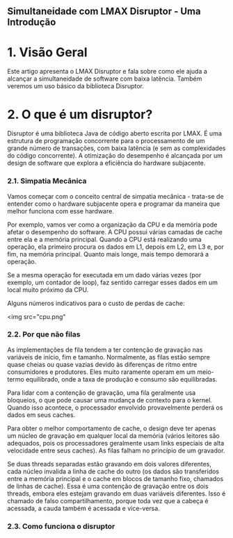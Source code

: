 ## Simultaneidade com LMAX Disruptor - Uma Introdução

# 1. Visão Geral
Este artigo apresenta o LMAX Disruptor e fala sobre como ele ajuda a alcançar a simultaneidade de software com baixa latência. Também veremos um uso básico da biblioteca Disruptor.

# 2. O que é um disruptor?
Disruptor é uma biblioteca Java de código aberto escrita por LMAX. É uma estrutura de programação concorrente para o processamento de um grande número de transações, com baixa latência (e sem as complexidades do código concorrente). A otimização do desempenho é alcançada por um design de software que explora a eficiência do hardware subjacente.

### 2.1. Simpatia Mecânica
Vamos começar com o conceito central de simpatia mecânica - trata-se de entender como o hardware subjacente opera e programar da maneira que melhor funciona com esse hardware.

Por exemplo, vamos ver como a organização da CPU e da memória pode afetar o desempenho do software. A CPU possui várias camadas de cache entre ela e a memória principal. Quando a CPU está realizando uma operação, ela primeiro procura os dados em L1, depois em L2, em L3 e, por fim, na memória principal. Quanto mais longe, mais tempo demorará a operação.

Se a mesma operação for executada em um dado várias vezes (por exemplo, um contador de loop), faz sentido carregar esses dados em um local muito próximo da CPU.

Alguns números indicativos para o custo de perdas de cache:

<img src="cpu.png"
     
### 2.2. Por que não filas
As implementações de fila tendem a ter contenção de gravação nas variáveis ​​de início, fim e tamanho. Normalmente, as filas estão sempre quase cheias ou quase vazias devido às diferenças de ritmo entre consumidores e produtores. Eles muito raramente operam em um meio-termo equilibrado, onde a taxa de produção e consumo são equilibradas.

Para lidar com a contenção de gravação, uma fila geralmente usa bloqueios, o que pode causar uma mudança de contexto para o kernel. Quando isso acontece, o processador envolvido provavelmente perderá os dados em seus caches.

Para obter o melhor comportamento de cache, o design deve ter apenas um núcleo de gravação em qualquer local da memória (vários leitores são adequados, pois os processadores geralmente usam links especiais de alta velocidade entre seus caches). As filas falham no princípio de um gravador.

Se duas threads separadas estão gravando em dois valores diferentes, cada núcleo invalida a linha de cache do outro (os dados são transferidos entre a memória principal e o cache em blocos de tamanho fixo, chamados de linhas de cache). Essa é uma contenção de gravação entre os dois threads, embora eles estejam gravando em duas variáveis diferentes. Isso é chamado de falso compartilhamento, porque toda vez que a cabeça é acessada, a cauda também é acessada e vice-versa. 
     
### 2.3. Como funciona o disruptor
 
